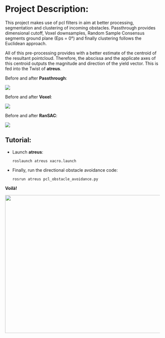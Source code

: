 # Project Description:

This project makes use of pcl filters in aim at better processing, segmentation and clustering of incoming obstacles.
Passthrough provides dimensional cutoff, Voxel downsamples, Random Sample Consensus segments ground plane (Eps = 0°) and finally 
clustering follows the Euclidean approach.

All of this pre-processing provides with a better estimate of the centroid of the resultant pointcloud. Therefore, the abscissa
and the applicate axes of this centroid outputs the magnitude and direction of the yield vector. This is fed into the Twist of **atreus**.

Before and after **Passthrough**:

<img src="https://user-images.githubusercontent.com/45683974/77789674-77be1d80-7089-11ea-87bc-05cde09255c8.jpg">

Before and after **Voxel**:

<img src="https://user-images.githubusercontent.com/45683974/77789738-9ae8cd00-7089-11ea-8fa5-c99854f1036c.jpg">

Before and after **RanSAC**:

<img src="https://user-images.githubusercontent.com/45683974/77789547-3af22680-7089-11ea-9751-4b92fc3e3467.jpg">

## Tutorial:

* Launch **atreus**:

      roslaunch atreus xacro.launch

* Finally, run the directional obstacle avoidance code:

      rosrun atreus pcl_obstacle_avoidance.py
      
**Voilà!**

<img src="https://user-images.githubusercontent.com/45683974/77792066-b7870400-708d-11ea-86b1-149c54c27932.gif" width="900" height="450">


      
 
